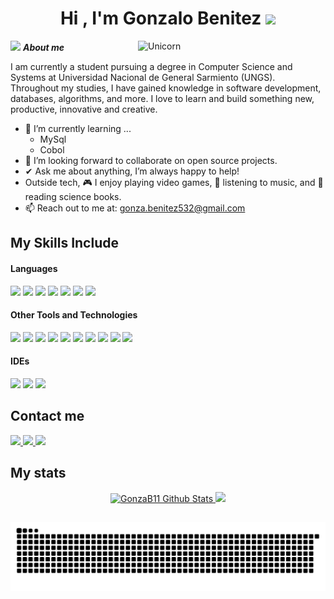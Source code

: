 <h1 align="center"><b>Hi , I'm Gonzalo Benitez </b><img src="https://media.giphy.com/media/hvRJCLFzcasrR4ia7z/giphy.gif" width="35"></h1>

<img align="right" width=300px alt="Unicorn" src="https://media1.giphy.com/media/v1.Y2lkPTc5MGI3NjExdDVqM210cnIzMzd6bmxzaDcyeHp6MzFmMTZvMWw5NTB1b3F0ZnVjbCZlcD12MV9pbnRlcm5hbF9naWZfYnlfaWQmY3Q9Zw/udK21RQeWtaGQ/giphy.webp" />

<img src="https://media0.giphy.com/media/v1.Y2lkPTc5MGI3NjExcDJvYzE2eGpsY3V3NXB2ZGZxMnh0Ymt5ZHA3eWg2OTN3dHo5cXFiNCZlcD12MV9naWZzX3NlYXJjaCZjdD1n/bGgsc5mWoryfgKBx1u/giphy.webp" width="30px">&nbsp;***About me***

I am currently a student pursuing a degree in Computer Science and Systems at Universidad Nacional de General Sarmiento (UNGS). Throughout my studies, I have gained knowledge in software development, databases, algorithms, and more. I love to learn and build something new, productive, innovative and creative.
- 🌱 I’m currently learning ...
  - MySql
  - Cobol
- 🎯 I’m looking forward to collaborate on open source projects.
- ✔ Ask me about anything, I’m always happy to help!<br>
- Outside tech, 🎮 I enjoy playing video games, 🎵 listening to music, and 📖 reading science books.
- 📫 Reach out to me at: <a href="gonza.benitez532@gmail.com">gonza.benitez532@gmail.com</a>

## My Skills Include

<h4> Languages </h4>
<span> 
  <img src="https://img.shields.io/badge/HTML5-E34F26?style=for-the-badge&logo=html5&logoColor=white">
  <img src="https://img.shields.io/badge/CSS3-1572B6?style=for-the-badge&logo=css3&logoColor=white">
  <img src="https://img.shields.io/badge/JavaScript-F7DF1E?style=for-the-badge&logo=javascript&logoColor=black">
  <img src="https://img.shields.io/badge/Java-ED8B00?style=for-the-badge&logo=java&logoColor=white">
  <img src="https://img.shields.io/badge/C-00599C?style=for-the-badge&logo=c&logoColor=white">
  <img src="https://img.shields.io/badge/python-3670A0?style=for-the-badge&logo=python&logoColor=ffdd54">
  <img src="https://img.shields.io/badge/go-%2300ADD8.svg?style=for-the-badge&logo=go&logoColor=white">
  
</span>

<h4> Other Tools and Technologies </h4>
<span>
  <img src="https://img.shields.io/badge/spring-%236DB33F.svg?style=for-the-badge&logo=spring&logoColor=white">
  <img src="https://img.shields.io/badge/Git-F05032?style=for-the-badge&logo=git&logoColor=white">
  <img src="https://img.shields.io/badge/gitlab-%23181717.svg?style=for-the-badge&logo=gitlab&logoColor=white">
  <img src="https://img.shields.io/badge/github-%23121011.svg?style=for-the-badge&logo=github&logoColor=white">
  <img height="27em" src="https://user-images.githubusercontent.com/33158051/103466459-7524de80-4d13-11eb-96ba-f13e5409a18a.png">
  <img src="https://img.shields.io/badge/MySQL-00000F?style=for-the-badge&logo=mysql&logoColor=white">
  <img src="https://img.shields.io/badge/postgres-%23316192.svg?style=for-the-badge&logo=postgresql&logoColor=white">
  <img src="https://img.shields.io/badge/Gimp-657D8B?style=for-the-badge&logo=gimp&logoColor=FFFFFF">
  <img src="https://img.shields.io/badge/Inkscape-e0e0e0?style=for-the-badge&logo=inkscape&logoColor=080A13">
  <img src="https://img.shields.io/badge/bootstrap-%238511FA.svg?style=for-the-badge&logo=bootstrap&logoColor=white">

</span>

<h4> IDEs </h4>
<span>
  <img src="https://img.shields.io/badge/Eclipse-FE7A16.svg?style=for-the-badge&logo=Eclipse&logoColor=white">
  <img src="https://img.shields.io/badge/Visual%20Studio%20Code-0078d7.svg?style=for-the-badge&logo=visual-studio-code&logoColor=white">
  <img height="29em" src="https://encrypted-tbn0.gstatic.com/images?q=tbn:ANd9GcSPxaOgEnSr2EjzH1cGyrmm2QZijkGVCvByIA&s">
 

</span>

## Contact me

<a href="https://www.linkedin.com/in/gonzalo-benitez-64b02b225/">
  <img src="https://img.shields.io/badge/linkedin-%230077B5.svg?style=for-the-badge&logo=linkedin&logoColor=white">
</a>
<a href="mailto:gonza.benitez532@gmail.com" >
  <img src="https://img.shields.io/badge/Gmail-D14836?style=for-the-badge&logo=gmail&logoColor=white">
</a>
<a href= "https://www.instagram.com/gonza_benitez/">
    <img src="https://img.shields.io/badge/Instagram-%23E4405F.svg?style=for-the-badge&logo=Instagram&logoColor=white">
</a>

## My stats

<p align="center">
<a href="https://github.com/AVS1508">
 <img height="180em" src="https://github-readme-stats.vercel.app/api?username=GonzaB11&include_all_commits=true&count_private=true&show_icons=true&line_height=20&title_color=7A7ADB&icon_color=2234AE&text_color=D3D3D3&bg_color=0,000000,130F40" alt="GonzaB11 Github Stats">
  <img height="180em" src="https://github-readme-stats-eight-theta.vercel.app/api/top-langs/?username=GonzaB11&layout=compact&langs_count=8&theme=algolia"/>
</a>
</p>

##

<p align = "center">
	<img src = "https://github.com/7oSkaaa/7oSkaaa/blob/output/github-contribution-grid-snake.svg?" alt = "Snake Game"/>
</p>
